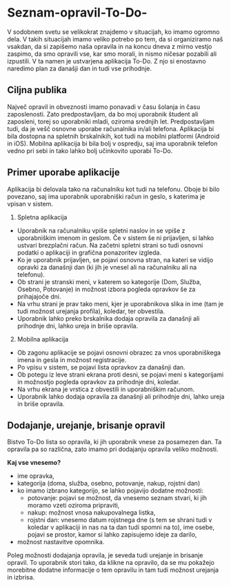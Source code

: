 # Seznam-opravil-To-Do-

V sodobnem svetu se velikokrat znajdemo v situacijah, ko imamo ogromno dela. V takih situacijah imamo veliko potrebo po tem, da si organiziramo naš vsakdan, da si zapišemo naša opravila in na koncu dneva z mirno vestjo zaspimo, da smo opravili vse, kar smo morali, in nismo ničesar pozabili ali izpustili. V ta namen je ustvarjena aplikacija To-Do. Z njo si enostavno naredimo plan za današji dan in tudi vse prihodnje.

## Ciljna publika
Največ opravil in obveznosti imamo ponavadi v času šolanja in času zaposlenosti. Zato predpostavljam, da bo moj uporabnik študent ali zaposleni, torej so uporabniki mladi, oziroma srednjih let. Predpostavljam tudi, da je vešč osnovne uporabe računalnika in/ali telefona. Aplikacija bi bila dostopna na spletnih brskalnikih, kot tudi na mobilni platformi (Android in iOS). Mobilna aplikacija bi bila bolj v ospredju, saj ima uporabnik telefon vedno pri sebi in tako lahko bolj učinkovito uporabi To-Do.

## Primer uporabe aplikacije
Aplikacija bi delovala tako na računalniku kot tudi na telefonu. Oboje bi bilo povezano, saj ima uporabnik uporabniški račun in geslo, s katerima je vpisan v sistem.

1. Spletna aplikacija
  - Uporabnik na računalniku vpiše spletni naslov in se vpiše z uporabniškim imenom in geslom. Če v sistem še ni prijavljen, si lahko ustvari brezplačni račun. Na začetni spletni strani so tudi osnovni podatki o aplikaciji in grafična ponazoritev izgleda.
  - Ko je uporabnik prijavljen, se pojavi osnovna stran, na kateri se vidijo opravki za današnji dan (ki jih je vnesel ali na računalniku ali na telefonu).
  - Ob strani je stranski meni, v katerem so kategorije (Dom, Služba, Osebno, Potovanje) in možnost izbora pogleda opravkov še za prihajajoče dni.
  - Na vrhu strani je prav tako meni, kjer je uporabnikova slika in ime (tam je tudi možnost urejanja profila), koledar, ter obvestila.
  - Uporabnik lahko preko brskalnika dodaja opravila za današnji ali prihodnje dni, lahko ureja in briše opravila.
  
2. Mobilna aplikacija
  - Ob zagonu aplikacije se pojavi osnovni obrazec za vnos uporabniškega imena in gesla in možnost registracije.
  - Po vpisu v sistem, se pojavi lista opravkov za današnji dan. 
  - Ob potegu iz leve strani ekrana proti desni, se pojavi meni s kategorijami in možnostjo pogleda opravkov za prihodnje dni, koledar.
  - Na vrhu ekrana je vrstica z obvestili in uporabniškim računom.
  - Uporabnik lahko dodaja opravila za današnji ali prihodnje dni, lahko ureja in briše opravila.
  
## Dodajanje, urejanje, brisanje opravil
Bistvo To-Do lista so opravila, ki jih uporabnik vnese za posamezen dan. Ta opravila pa so različna, zato imamo pri dodajanju opravila veliko možnosti.

**Kaj vse vnesemo?**
- ime opravka,
- kategorija (doma, služba, osebno, potovanje, nakup, rojstni dan)
- ko imamo izbrano kategorijo, se lahko pojavijo dodatne možnosti: 
  - potovanje: pojavi se možnost, da vnesemo seznam stvari, ki jih moramo vzeti oziroma pripraviti,
  - nakup: možnost vnosa nakupovalnega listka,
  - rojstni dan: vnesemo datum rojstnega dne (s tem se shrani tudi v koledar v aplikaciji in nas na ta dan tudi spomni na to), ime osebe, pojavi se prostor, kamor si lahko zapisujemo ideje za darilo,
- možnost nastavitve opomnika.

Poleg možnosti dodajanja opravila, je seveda tudi urejanje in brisanje opravil. To uporabnik stori tako, da klikne na opravilo, da se mu pokažejo morebitne dodatne informacije o tem opravilu in tam tudi možnost urejanja in izbrisa.

  
